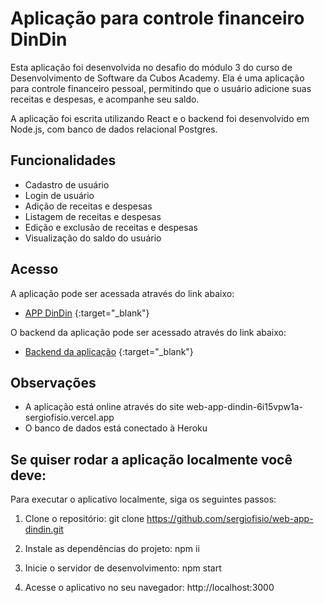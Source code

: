 # Aplicação para controle financeiro DinDin

Esta aplicação foi desenvolvida no desafio do módulo 3 do curso de Desenvolvimento de Software da Cubos Academy. Ela é uma aplicação para controle financeiro pessoal, permitindo que o usuário adicione suas receitas e despesas, e acompanhe seu saldo.

A aplicação foi escrita utilizando React e o backend foi desenvolvido em Node.js, com banco de dados relacional Postgres.

## Funcionalidades

- Cadastro de usuário
- Login de usuário
- Adição de receitas e despesas
- Listagem de receitas e despesas
- Edição e exclusão de receitas e despesas
- Visualização do saldo do usuário

## Acesso

A aplicação pode ser acessada através do link abaixo:

- [APP DinDin](https://web-app-dindin-71mg9pp6h-sergiofisio.vercel.app/) {:target="_blank"}

O backend da aplicação pode ser acessado através do link abaixo:

- [Backend da aplicação](https://github.com/sergiofisio/server-app-dindin) {:target="_blank"}

## Observações

- A aplicação está online através do site web-app-dindin-6i15vpw1a-sergiofisio.vercel.app
- O banco de dados está conectado à Heroku

## Se quiser rodar a aplicação localmente você deve:

Para executar o aplicativo localmente, siga os seguintes passos:

1. Clone o repositório: git clone https://github.com/sergiofisio/web-app-dindin.git

2. Instale as dependências do projeto: npm ii

3. Inicie o servidor de desenvolvimento: npm start

4. Acesse o aplicativo no seu navegador: http://localhost:3000
